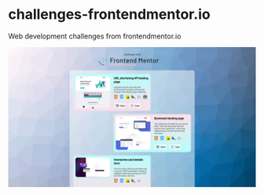 # challenges-frontendmentor.io

Web development challenges from frontendmentor.io

<a href="https://astr0n0mer.github.io/challenges-frontendmentor.io/" target="_blank">![Frontend Mentor challenges](./images/screenshot-desktop-index.png)</a>
